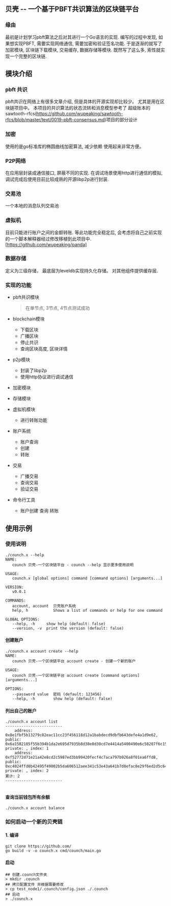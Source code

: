 ## 贝壳 -- 一个基于PBFT共识算法的区块链平台

### 缘由
最初是计划学习pbft算法之后对其进行一个Go语言的实现. 编写的过程中发现, 如果想实现PBFT, 需要实现网络通信, 需要加密和验证签名功能.
于是逐渐的就写了加密模块, 区块链下载模块, 交易缓存, 数据存储等模块. 既然写了这么多, 索性就实现一个完整的区块链.


## 模块介绍
### pbft 共识
pbft共识在网络上有很多文章介绍, 但是具体的开源实现却比较少。 尤其是用在区块链项目中。 本项目的共识算法的状态流转和消息模型参考了
超级账本的sawtooth-rfcs(https://github.com/wupeaking/sawtooth-rfcs/blob/master/text/0019-pbft-consensus.md)项目的部分设计

### 加密
使用的是go标准库的椭圆曲线加密算法, 减少依赖 使用起来非常方便。

### P2P网络
在应用层封装成通信接口, 屏蔽不同的实现.
在调试场景使用http进行通信的模拟, 调试完成后使用目前比较成熟的开源libp2p进行封装.

### 交易池
一个本地的消息队列交易池 

### 虚拟机
目前只能进行账户之间的金额转账. 等此功能完全稳定后, 会考虑将自己之前实现的一个脚本解释器经过修改移植到此项目中.
[https://github.com/wupeaking/panda]

### 数据存储
定义为三级存储， 最底层为leveldb实现持久化存储。
对其他组件提供缓存层.

### 实现的功能
- pbft共识模块
    > 在单节点, 3节点, 4节点测试成功
- blockchain模块
    - 下载区块
    - 广播区块
    - 停止共识
    - 查询区块高度, 区块详情

- p2p模块
    - 封装了libp2p
    - 使用http协议进行调试通信
- 加密模块
- 存储模块
- 虚拟机模块
    - 进行转账功能
- 账户系统
    - 账户查询
    - 创建
    - 转账 
- 交易
    - 广播交易
    - 查询交易
    - 验证交易
- 命令行工具
    - 账户创建 查询 转账

## 使用示例

### 使用说明
```shell
./counch.x --help         
NAME:
   counch 贝壳-一个区块链平台 - counch --help 显示更多使用说明

USAGE:
   counch.x [global options] command [command options] [arguments...]

VERSION:
   v0.0.1

COMMANDS:
   account, account  贝壳账户系统
   help, h           Shows a list of commands or help for one command

GLOBAL OPTIONS:
   --help, -h     show help (default: false)
   --version, -v  print the version (default: false)

```

#### 创建账户
```shell
./counch.x account create --help
NAME:
   counch 贝壳-一个区块链平台 account create - 创建一个新的账户

USAGE:
   counch 贝壳-一个区块链平台 account create [command options] [arguments...]

OPTIONS:
   --password value  密码 (default: 123456)
   --help, -h        show help (default: false)

```

#### 列出自己的账户
```shell 
./counch.x account list         
-------------------------
	address: 0x8e1fbf5b13279c82eac11cc23f456118d12a1babdecd9dbfb643defe4a1d9e62, public: 0x6a1582185f55b394b1da2e695d7935b8d38e8d30cd7e4414a5400490e6c58207f6c15ddfe41ce89a02e3716b351aea04e897bf130952b2161a4ab44c101248cc, private: , index: 1
	address: 0xf52772d71e21a42e8cd2c5987ed3bb99420fecf4c7aca797b926a8f01ea6ffd8, public: 0xc4024ffd0b42495f49002b5da606512aee341c53e43a641b7d8efac8e29f6ed2d5c6449fe4343f41c5216a84ea9dd43e07daeeadb38556bb19527ce699394cd7, private: , index: 2
累计: 2 
-------------------------


```

#### 查询当前钱包所有余额
```shell
./counch.x account balance 
```

### 如何启动一个新的贝壳链
#### 1. 编译
```
git clone https://github.com/
go build -v -o counch.x cmd/counch/main.go
```

#### 启动
```
## 创建.counch文件夹
> mkdir .counch
## 拷贝配置文件 并根据需要修改
> cp test_node1/.counch/config.json ./.counch
## 启动
> ./counch.x

```
